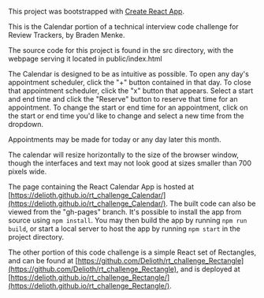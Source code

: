 This project was bootstrapped with [Create React App](https://github.com/facebookincubator/create-react-app).

This is the Calendar portion of a technical interview code challenge for Review Trackers, by Braden Menke.

The source code for this project is found in the src directory, with the webpage serving it located in public/index.html

The Calendar is designed to be as intuitive as possible. To open any day's appointment scheduler, click the "+" button contained in that day. To close that appointment scheduler, click the "x" button that appears. Select a start and end time and click the "Reserve" button to reserve that time for an appointment. To change the start or end time for an appointment, click on the start or end time you'd like to change and select a new time from the dropdown.

Appointments may be made for today or any day later this month.

The calendar will resize horizontally to the size of the browser window, though the interfaces and text may not look good at sizes smaller than 700 pixels wide.

The page containing the React Calendar App is hosted at  [https://delioth.github.io/rt_challenge_Calendar/](https://delioth.github.io/rt_challenge_Calendar/). The built code can also be viewed from the "gh-pages" branch. It's possible to install the app from source using `npm install`. You may then build the app by running `npm run build`, or start a local server to host the app by running `npm start` in the project directory.

The other portion of this code challenge is a simple React set of Rectangles, and can be found at [https://github.com/Delioth/rt_challenge_Rectangle](https://github.com/Delioth/rt_challenge_Rectangle), and is deployed at [https://delioth.github.io/rt_challenge_Rectangle/](https://delioth.github.io/rt_challenge_Rectangle/).
